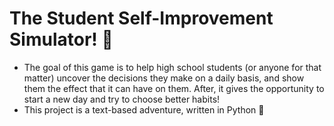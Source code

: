 # The Student Self-Improvement Simulator! 💪
- The goal of this game is to help high school students (or anyone for that matter) uncover the decisions they make on a daily basis, and show them the effect that it can have on them. After, it gives the opportunity to start a new day and try to choose better habits!
- This project is a text-based adventure, written in Python 🐍

